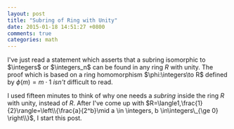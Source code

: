 ```yaml
---
layout: post
title: "Subring of Ring with Unity"
date: 2015-01-18 14:51:27 +0800
comments: true
categories: math
---
```


I've just read a statement which asserts that a subring isomorphic to
$\integers$ or $\integers_n$ can be found in any ring $R$ with unity.
The proof which is based on a ring homomorphism $\phi:\integers\to R$
defined by $\phi(m)=m\cdot 1$ *isn't* difficult to read.

I used fifteen minutes to think of why one needs a *subring* inside
the ring $R$ with unity, instead of $R$.  After I've come up with
$R=\langle1,\frac{1}{2}\rangle=\left\\{\frac{a}{2^b}\mid a \in
\integers, b \in\integers\_{\ge 0} \right\\}$, I start this post.
